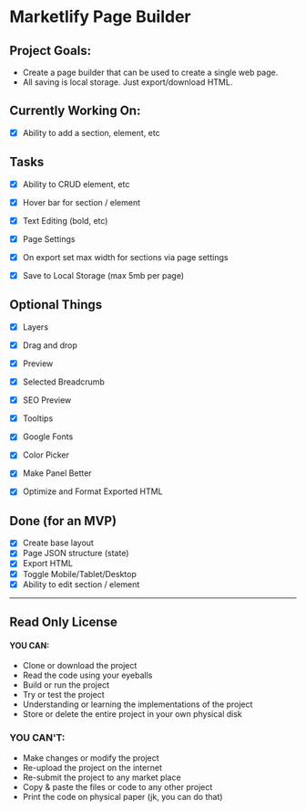 # Marketlify Page Builder

## Project Goals:

- Create a page builder that can be used to create a single web page.
- All saving is local storage. Just export/download HTML.

## Currently Working On:

- [x] Ability to add a section, element, etc

## Tasks

- [x] Ability to CRUD element, etc
- [x] Hover bar for section / element
- [x] Text Editing (bold, etc)
- [x] Page Settings
- [x] On export set max width for sections via page settings
- [x] Save to Local Storage (max 5mb per page)


## Optional Things

- [x] Layers
- [x] Drag and drop 
- [x] Preview
- [x] Selected Breadcrumb
- [x] SEO Preview
- [x] Tooltips
- [x] Google Fonts
- [x] Color Picker
- [x] Make Panel Better
- [x] Optimize and Format Exported HTML


## Done (for an MVP)

- [x] Create base layout
- [x] Page JSON structure (state)
- [x] Export HTML
- [x] Toggle Mobile/Tablet/Desktop
- [x] Ability to edit section / element

---

## Read Only License

#### YOU CAN:
- Clone or download the project
- Read the code using your eyeballs
- Build or run the project
- Try or test the project
- Understanding or learning the implementations of the project
- Store or delete the entire project in your own physical disk

### YOU CAN'T:
- Make changes or modify the project
- Re-upload the project on the internet
- Re-submit the project to any market place
- Copy & paste the files or code to any other project
- Print the code on physical paper (jk, you can do that)
